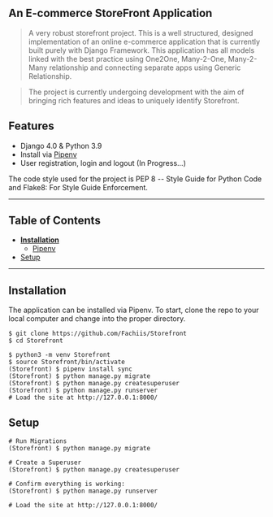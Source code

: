 ****An E-commerce StoreFront Application****
-
> A very robust storefront project. This is a well structured, designed implementation of an online e-commerce application that is currently built purely with Django Framework. This application has all models linked with the best practice using One2One, Many-2-One, Many-2-Many relationship and connecting separate apps using Generic Relationship.

> The project is currently undergoing development with the aim of bringing rich features and ideas to uniquely identify Storefront.

## Features

- Django 4.0 & Python 3.9
- Install via [Pipenv](https://pypi.org/project/pip/)
- User registration, login and logout (In Progress...)

The code style used for the project is PEP 8 -- Style Guide for Python Code and Flake8: For Style Guide
Enforcement.

---
## Table of Contents
* **[Installation](#installation)**
  * [Pipenv](#pip)
* [Setup](#setup)

---
## Installation
The application can be installed via Pipenv. To start,
clone the repo to your local computer and change into the proper directory.

```
$ git clone https://github.com/Fachiis/Storefront
$ cd Storefront
```
```
$ python3 -m venv Storefront
$ source Storefront/bin/activate
(Storefront) $ pipenv install sync
(Storefront) $ python manage.py migrate
(Storefront) $ python manage.py createsuperuser
(Storefront) $ python manage.py runserver
# Load the site at http://127.0.0.1:8000/
```

## Setup

```
# Run Migrations
(Storefront) $ python manage.py migrate

# Create a Superuser
(Storefront) $ python manage.py createsuperuser

# Confirm everything is working:
(Storefront) $ python manage.py runserver

# Load the site at http://127.0.0.1:8000/
```